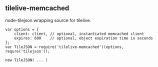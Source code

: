 tilelive-memcached
------------------
node-tilejson wrapping source for tilelive.

    var options = {
        client: client, // optional, instantiated memcached client
        expires: 600    // optional, object expiration time in seconds
    };
    var TileJSON = require('tilelive-memcached')(options, requre('tilejson'));

    new TileJSON( ... )
